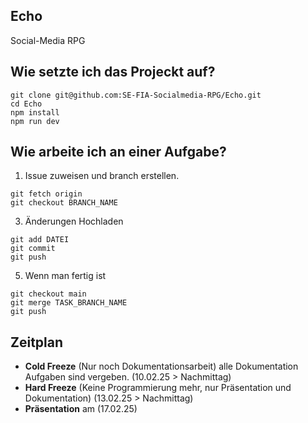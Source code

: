 ## Echo
Social-Media RPG

## Wie setzte ich das Projeckt auf?
```
git clone git@github.com:SE-FIA-Socialmedia-RPG/Echo.git
cd Echo
npm install
npm run dev
```

## Wie arbeite ich an einer Aufgabe?
1. Issue zuweisen und branch erstellen.
```
git fetch origin
git checkout BRANCH_NAME
```
3. Änderungen Hochladen
```
git add DATEI
git commit
git push
```
5. Wenn man fertig ist
```
git checkout main
git merge TASK_BRANCH_NAME
git push
```

## Zeitplan

- **Cold Freeze** (Nur noch Dokumentationsarbeit) alle Dokumentation Aufgaben sind vergeben. (10.02.25 > Nachmittag)
- **Hard Freeze** (Keine Programmierung mehr, nur Präsentation und Dokumentation) (13.02.25 > Nachmittag)
- **Präsentation** am (17.02.25)
